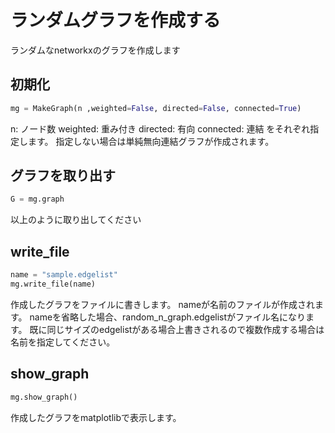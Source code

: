 # ランダムグラフを作成する
ランダムなnetworkxのグラフを作成します
## 初期化
```python
mg = MakeGraph(n ,weighted=False, directed=False, connected=True)
```
n: ノード数
weighted: 重み付き
directed: 有向
connected: 連結
をそれぞれ指定します。
指定しない場合は単純無向連結グラフが作成されます。
## グラフを取り出す
```python
G = mg.graph
```
以上のように取り出してください
## write_file
```python
name = "sample.edgelist"
mg.write_file(name)
```
作成したグラフをファイルに書きします。
nameが名前のファイルが作成されます。
nameを省略した場合、random_n_graph.edgelistがファイル名になります。
既に同じサイズのedgelistがある場合上書きされるので複数作成する場合は名前を指定してください。
## show_graph
```python
mg.show_graph()
```
作成したグラフをmatplotlibで表示します。